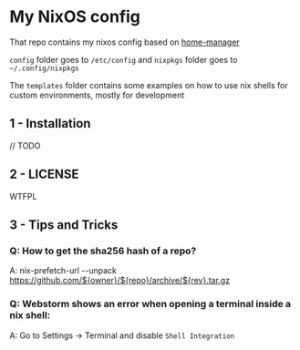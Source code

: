 # My NixOS config

That repo contains my nixos config based on [home-manager](https://github.com/nix-community/home-manager)

``config`` folder goes to ``/etc/config`` and ``nixpkgs`` folder goes to ``~/.config/nixpkgs``

The ``templates`` folder contains some examples on how to use nix shells for custom environments, mostly for development


## 1 - Installation

// TODO

## 2 - LICENSE

WTFPL

## 3 - Tips and Tricks

### Q: How to get the sha256 hash of a repo?

A: nix-prefetch-url --unpack https://github.com/${owner}/${repo}/archive/${rev}.tar.gz

### Q: Webstorm shows an error when opening a terminal inside a nix shell:

A: Go to Settings -> Terminal and disable ``Shell Integration``